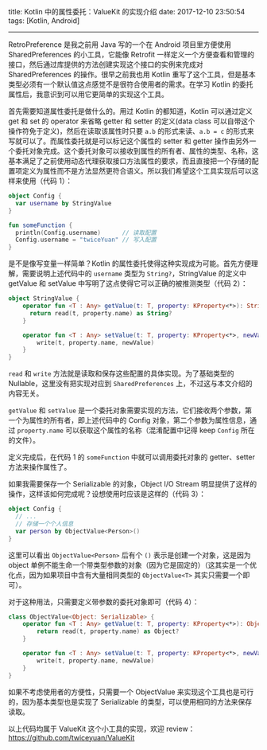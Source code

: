 title: Kotlin 中的属性委托：ValueKit 的实现介绍
date: 2017-12-10 23:50:54
tags: [Kotlin, Android]

---
RetroPreference 是我之前用 Java 写的一个在 Android 项目里方便使用 SharedPreferences 的小工具，它能像 Retrofit 一样定义一个方便查看和管理的接口，然后通过库提供的方法创建实现这个接口的实例来完成对 SharedPreferences 的操作。很早之前我也用 Kotlin 重写了这个工具，但是基本类型必须有一个默认值这点感觉不是很符合使用者的需求。在学习 Kotlin 的委托属性后，我意识到可以用它更简单的实现这个工具。

<!-- more -->

首先需要知道属性委托是做什么的。用过 Kotlin 的都知道，Kotlin 可以通过定义 get 和 set 的 operator 来省略 getter 和 setter 的定义(data class 可以自带这个操作符免于定义)，然后在读取该属性时只要 `a.b` 的形式来读、`a.b = c` 的形式来写就可以了。而属性委托就是可以标记这个属性的 setter 和 getter 操作由另外一个委托对象完成。这个委托对象可以接收到属性的所有者、属性的类型、名称，这基本满足了之前使用动态代理获取接口方法属性的要求，而且直接把一个存储的配置项定义为属性而不是方法显然更符合语义。所以我们希望这个工具实现后可以这样来使用（代码 1）：

```kotlin
object Config {
  var username by StringValue
}

fun someFunction {
  println(Config.username)      // 读取配置
  Config.username = "twiceYuan" // 写入配置
}
```
是不是像写变量一样简单？Kotlin 的属性委托使得这种实现成为可能。首先方便理解，需要说明上述代码中的 `username` 类型为 `String?`，StringValue 的定义中 getValue 和 setValue 中写明了这点使得它可以正确的被推测类型（代码 2）：

```kotlin
object StringValue {
    operator fun <T : Any> getValue(t: T, property: KProperty<*>): String? {
      return read(t, property.name) as String?
    }

    operator fun <T : Any> setValue(t: T, property: KProperty<*>, newValue: String?) {
        write(t, property.name, newValue)
    }
}
```

`read` 和 `write` 方法就是读取和保存这些配置的具体实现。为了基础类型的 Nullable，这里没有把实现对应到 `SharedPreferences` 上，不过这与本文介绍的内容无关。

`getValue` 和 `setValue` 是一个委托对象需要实现的方法，它们接收两个参数，第一个为属性的所有者，即上述代码中的 Config 对象，第二个参数为属性信息，通过 `property.name` 可以获取这个属性的名称（混淆配置中记得 keep `Config` 所在的文件）。

定义完成后，在代码 1 的 `someFunction` 中就可以调用委托对象的 getter、setter 方法来操作属性了。

如果我需要保存一个 Serializable 的对象，Object I/O Stream 明显提供了这样的操作，这样该如何完成呢？设想使用时应该是这样的（代码 3）：

```kotlin
object Config {
  // ...
  // 存储一个个人信息
  var person by ObjectValue<Person>()
}
```

这里可以看出 `ObjectValue<Person>` 后有个 `()` 表示是创建一个对象，这是因为 object 单例不能生命一个带类型参数的对象（因为它是固定的）（这其实是一个优化点，因为如果项目中含有大量相同类型的 `ObjectValue<T>` 其实只需要一个即可）。

对于这种用法，只需要定义带参数的委托对象即可（代码 4）：

```kotlin
class ObjectValue<Object: Serializable> {
    operator fun <T : Any> getValue(t: T, property: KProperty<*>): Object? {
        return read(t, property.name) as Object?
    }

    operator fun <T : Any> setValue(t: T, property: KProperty<*>, newValue: Object?) {
        write(t, property.name, newValue)
    }
}
```

如果不考虑使用者的方便性，只需要一个 ObjectValue 来实现这个工具也是可行的，因为基本类型也是实现了 Serializable 的类型，可以使用相同的方法来保存读取。

以上代码均属于 ValueKit 这个小工具的实现，欢迎 review：https://github.com/twiceyuan/ValueKit